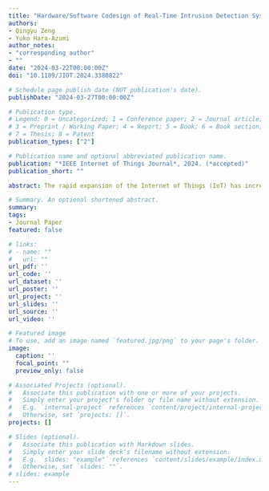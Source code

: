```yaml
---
title: "Hardware/Software Codesign of Real-Time Intrusion Detection System for Internet of Things Devices"
authors:
- Qingyu Zeng
- Yuko Hara-Azumi
author_notes:
- "corresponding author"
- ""
date: "2024-03-22T00:00:00Z"
doi: "10.1109/JIOT.2024.3380822"

# Schedule page publish date (NOT publication's date).
publishDate: "2024-03-27T00:00:00Z"

# Publication type.
# Legend: 0 = Uncategorized; 1 = Conference paper; 2 = Journal article;
# 3 = Preprint / Working Paper; 4 = Report; 5 = Book; 6 = Book section;
# 7 = Thesis; 8 = Patent
publication_types: ["2"]

# Publication name and optional abbreviated publication name.
publication: "*IEEE Internet of Things Journal*, 2024. (*accepted)"
publication_short: ""

abstract: The rapid expansion of the Internet of Things (IoT) has increased security concerns, thereby necessitating efficient intrusion detection systems (IDS). In this paper, we propose a real-time IoT IDS designed by combining a random forest (RF) classifier with an ensemble feature selection technique (EFST). The proposed IDS can be deployed on a small-scale field-programmable gate array (FPGA) board. The system utilizes a two-metric ensemble feature selection process to reduce computational complexity and enhance classification accuracy. In addition, the EFST aggressively extracts a limited number of features, thereby reducing the complexity of the RF model. Then, the tailored RF classifier is mapped onto an FPGA-based hardware accelerator to realize real-time detection. The proposed method was evaluated experimentally on the benchmark BoT-IoT dataset. The results demonstrate that the proposed IDS realizes significant improvements in terms of resource utilization and processing time compared to several state-of-the-art FPGA-based IDS implementations while maintaining sufficient detection accuracy. In particular, our implementation on the Xilinx PYNQ Z2 achieved 10.2×, 135.7×, and 8.43× speed-up compared to state-of-the-art IDSs running on an Intel Core i7 CPU, an ARM Cortex-A9 microprocessor, and a neural network-based accelerator on the PYNQ, respectively. In addition, our approach exhibits the lowest resource utilization among FPGA-based IDS solutions. These results demonstrate that this work contributes to developing secure and sustainable IoT ecosystems by integrating EFST, RF classification, and FPGA-based acceleration.

# Summary. An optional shortened abstract.
summary: 
tags:
- Journal Paper
featured: false

# links:
# - name: ""
#   url: ""
url_pdf: ''
url_code: ''
url_dataset: ''
url_poster: ''
url_project: ''
url_slides: ''
url_source: ''
url_video: ''

# Featured image
# To use, add an image named `featured.jpg/png` to your page's folder. 
image:
  caption: ''
  focal_point: ""
  preview_only: false

# Associated Projects (optional).
#   Associate this publication with one or more of your projects.
#   Simply enter your project's folder or file name without extension.
#   E.g. `internal-project` references `content/project/internal-project/index.md`.
#   Otherwise, set `projects: []`.
projects: []

# Slides (optional).
#   Associate this publication with Markdown slides.
#   Simply enter your slide deck's filename without extension.
#   E.g. `slides: "example"` references `content/slides/example/index.md`.
#   Otherwise, set `slides: ""`.
# slides: example
---
```



